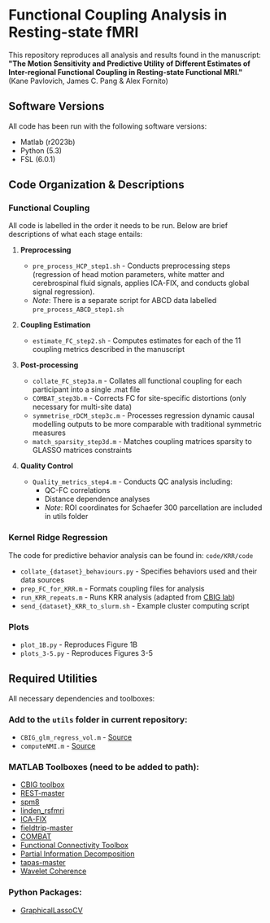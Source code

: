 # Functional Coupling Analysis in Resting-state fMRI

This repository reproduces all analysis and results found in the manuscript:  
**"The Motion Sensitivity and Predictive Utility of Different Estimates of Inter-regional Functional Coupling in Resting-state Functional MRI."**  
(Kane Pavlovich, James C. Pang & Alex Fornito)

## Software Versions
All code has been run with the following software versions:
- Matlab (r2023b)
- Python (5.3)
- FSL (6.0.1)

## Code Organization & Descriptions

### Functional Coupling

All code is labelled in the order it needs to be run. Below are brief descriptions of what each stage entails:

1. **Preprocessing**
   - `pre_process_HCP_step1.sh` - Conducts preprocessing steps (regression of head motion parameters, white matter and cerebrospinal fluid signals, applies ICA-FIX, and conducts global signal regression).
   - *Note*: There is a separate script for ABCD data labelled `pre_process_ABCD_step1.sh`

2. **Coupling Estimation**
   - `estimate_FC_step2.sh` - Computes estimates for each of the 11 coupling metrics described in the manuscript

3. **Post-processing**
   - `collate_FC_step3a.m` - Collates all functional coupling for each participant into a single .mat file
   - `COMBAT_step3b.m` - Corrects FC for site-specific distortions (only necessary for multi-site data)
   - `symmetrise_rDCM_step3c.m` - Processes regression dynamic causal modelling outputs to be more comparable with traditional symmetric measures
   - `match_sparsity_step3d.m` - Matches coupling matrices sparsity to GLASSO matrices constraints

4. **Quality Control**
   - `Quality_metrics_step4.m` - Conducts QC analysis including:
     - QC-FC correlations
     - Distance dependence analyses
     - *Note*: ROI coordinates for Schaefer 300 parcellation are included in utils folder

### Kernel Ridge Regression

The code for predictive behavior analysis can be found in: `code/KRR/code`

- `collate_{dataset}_behaviours.py` - Specifies behaviors used and their data sources
- `prep_FC_for_KRR.m` - Formats coupling files for analysis
- `run_KRR_repeats.m` - Runs KRR analysis (adapted from [CBIG lab](https://github.com/ThomasYeoLab/CBIG))
- `send_{dataset}_KRR_to_slurm.sh` - Example cluster computing script

### Plots

- `plot_1B.py` - Reproduces Figure 1B
- `plots_3-5.py` - Reproduces Figures 3-5

## Required Utilities

All necessary dependencies and toolboxes:

### Add to the `utils` folder in current repository:
- `CBIG_glm_regress_vol.m` - [Source](https://github.com/ThomasYeoLab/Standalone_CBIG_fMRI_Preproc2016/blob/master/utilities/matlab/stats/CBIG_glm_regress_vol.m)
- `computeNMI.m` - [Source](https://github.com/arunsm/motion-FC-metrics/blob/master/computeNMI.m)

### MATLAB Toolboxes (need to be added to path):
- [CBIG toolbox](https://github.com/ThomasYeoLab/CBIG)
- [REST-master](https://github.com/Chaogan-Yan/REST)
- [spm8](https://github.com/spm/spm8)
- [linden_rsfmri](https://github.com/lindenmp/rs-fMRI)
- [ICA-FIX](https://fsl.fmrib.ox.ac.uk/fsl/docs/#/resting_state/fix_matlab)
- [fieldtrip-master](https://github.com/fieldtrip/fieldtrip)
- [COMBAT](https://github.com/Jfortin1/ComBatHarmonization/tree/master/Matlab)
- [Functional Connectivity Toolbox](https://sites.pitt.edu/~gsiegle/FunctionalConnectivityToolbox.zip)
- [Partial Information Decomposition](https://static-content.springer.com/esm/art%3A10.1038%2Fs41593-022-01070-0/MediaObjects/41593_2022_1070_MOESM3_ESM.zip)
- [tapas-master](https://github.com/ComputationalPsychiatry)
- [Wavelet Coherence](https://au.mathworks.com/matlabcentral/fileexchange/47985-cross-wavelet-and-wavelet-coherence)

### Python Packages:
- [GraphicalLassoCV](https://github.com/ColeLab/ActflowToolbox/tree/master/connectivity_estimation)

